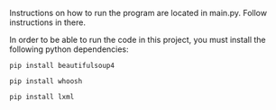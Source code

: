 Instructions on how to run the program are located in main.py. Follow instructions in there.

In order to be able to run the code in this project, you must install the following python dependencies:

`pip install beautifulsoup4`

`pip install whoosh`

`pip install lxml`